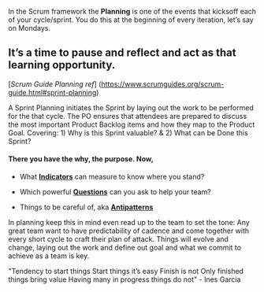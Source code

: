 In the Scrum framework the **Planning** is one of the events that kicksoff each of your cycle/sprint. You do this at the beginning of every iteration, let’s say on Mondays. 

## It’s a time to pause and reflect and act as that learning opportunity.

[*Scrum Guide Planning ref*] (https://www.scrumguides.org/scrum-guide.html#sprint-planning)

A Sprint Planning initiates the Sprint by laying out the work to be performed for the that cycle.
The PO ensures that attendees are prepared to discuss the most important Product Backlog items and how they map to the Product Goal. 
Covering: 1) Why is this Sprint valuable? & 2) What can be Done this Sprint?

#### There you have the why, the purpose. Now,

* What [**Indicators**](https://github.com/GarciaInes/Scrum-Mastery/blob/main/Planning/Indicators) can measure to know where you stand?

* Which powerful [**Questions**](https://github.com/GarciaInes/Scrum-Mastery/blob/main/Planning/Questions) can you ask to help your team?

* Things to be careful of, aka [**Antipatterns**](https://github.com/GarciaInes/Scrum-Mastery/blob/main/Planning/Antipatterns)


In planning keep this in mind even read up to the team to set the tone: 
Any great team want to have predictability of cadence and come together with every short cycle to craft their plan of attack.
Things will evolve and change, laying out the work and define out goal and what we commit to achieve as a team is key.

"Tendency to start things
Start things it’s easy
Finish is not
Only finished things bring value
Having many in progress things do not" - Ines Garcia
